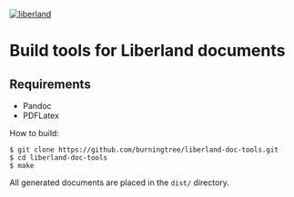 [![liberland](http://liberland.org/addons/image/Liberland_znak_small.png)](https://github.com/liberland/liberland)

# Build tools for Liberland documents

## Requirements
- Pandoc
- PDFLatex

How to build:
```
$ git clone https://github.com/burningtree/liberland-doc-tools.git
$ cd liberland-doc-tools
$ make
```

All generated documents are placed in the `dist/` directory.
